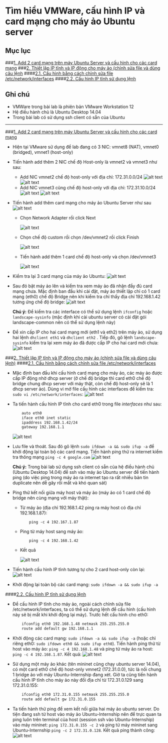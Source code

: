 # Tìm hiểu VMWare, cấu hình IP và card mạng cho máy ảo Ubuntu server

## Mục lục
###[1. Add 2 card mạng trên máy Ubuntu Server và cấu hình cho các card mạng](#)
###[2. Thiết lập IP tĩnh và IP động cho máy ảo (chỉnh sửa file và dùng câu lệnh](#)
####[2.1. Cấu hình bằng cách chỉnh sửa file /etc/network/interfaces](#)
####[2.2. Cấu hình IP tĩnh sử dụng lệnh](#)

## Ghi chú
* VMWare trong bài lab là phiên bản VMware Workstation 12
* Hệ điều hành chủ là Ubuntu Desktop 14.04
* Trong bài lab có sử dụng ssh client có sẵn của Ubuntu

---
###[1. Add 2 card mạng trên máy Ubuntu Server và cấu hình cho các card mạng](#)
- Hiện tại VMware sử dụng để lab đang có 3 NIC:  vmnet8 (NAT), vmnet0 (bridged), vmnet1 (host-only)   
- Tiến hành add thêm 2 NIC chế độ Host-only là vmnet2 và vmnet3 như sau:
	+ Add NIC vmnet2 chế độ host-only với địa chỉ: 172.31.0.0/24
		![alt text](https://drive.google.com/uc?id=0Bw96fRvq9ILPX0VkSjc5WTRtYnM)
		![alt text](https://drive.google.com/uc?id=0Bw96fRvq9ILPWjJYTkh2cC02Q2c)
	+ Add NIC vmnet3 cũng chế độ host-only với địa chỉ: 172.31.10.0/24
		![alt text](https://drive.google.com/uc?id=0Bw96fRvq9ILPYU5meUVtTVJKNkk)
		![alt text](https://drive.google.com/uc?id=0Bw96fRvq9ILPRlRiVUoxSW91am8)

- Tiến hành add thêm card mạng cho máy ảo Ubuntu Server như sau
 		![alt text](https://drive.google.com/uc?id=0Bw96fRvq9ILPeVpRMXU1N3FUdjQ)

 	+ Chọn Network Adapter rồi click Next

 		![alt text](https://drive.google.com/uc?id=0Bw96fRvq9ILPYUJxSkJMWHlwcDQ)

 	+ Chọn chế độ custom rồi chọn /dev/vmnet2 rồi click Finish

 		![alt text](https://drive.google.com/uc?id=0Bw96fRvq9ILPWFhJdlNxeVE5TVU)

 	+ Tiến hành add thêm 1 card chế độ host-only và chọn /dev/vmnet3

 		![alt text](https://drive.google.com/uc?id=0Bw96fRvq9ILPM1J2UzFuSnd4akU)

- Kiểm tra lại 3 card mạng của máy ảo Ubuntu:
		![alt text](https://drive.google.com/uc?id=0Bw96fRvq9ILPNmdnYnY5ZldKdG8)

- Sau đó bật máy ảo lên và kiểm tra xem máy ảo đã nhận đầy đủ card mạng chưa. Mặc định ban đầu khi cài đặt, máy ảo thiết lập chỉ có 1 card mạng (eth0) chế độ Bridge nên khi kiểm tra chỉ thấy địa chỉ 192.168.1.42 tương ứng chế độ bridge:
		![alt text](https://drive.google.com/uc?id=0Bw96fRvq9ILPNDJrd0ZFYjJSbDA)

	**Chú ý:**
	Để kiểm tra các interface có thể sử dụng lệnh `ifconfig` hoặc `landscape-sysinfo` (mặc định khi cài ubuntu server có cài đặt gói landscape-common nên có thể sử dụng lệnh này)
- Để xin cấp IP cho hai card mạng mới (eth1 và eth2) trên máy ảo, sử dụng hai lệnh `dhclient eth1` và `dhclient eth2` . Tiếp đó, gõ lệnh `landscape-sysinfo` kiểm tra lại xem máy ảo đã được cấp IP cho hai card mới chưa: 
		![alt text](https://drive.google.com/uc?id=0Bw96fRvq9ILPQ1ZLRUFUYVVkeEU)

###[2. Thiết lập IP tĩnh và IP động cho máy ảo (chỉnh sửa file và dùng câu lệnh)](#)
####[2.1. Cấu hình bằng cách chỉnh sửa file /etc/network/interfaces](#)
- Mặc định ban đầu khi cấu hình card mạng cho máy ảo, các máy ảo được cấp IP động nhờ dhcp server (ở chế độ bridge thì card eth0 chế độ bridge chung dhcp server với máy thật, còn chế độ host-only sẽ là 1 dhcp server ảo). Dùng vi mở file cấu hình các interfaces để kiểm tra: `sudo vi /etc/network/interfaces`:
		![alt text](https://drive.google.com/uc?id=0Bw96fRvq9ILPOHN5ZjdyZWRCNkE)

- Ta tiến hành cấu hình IP tĩnh cho card eth0 trong file *interfaces* như sau:

	```sh
		auto eth0
		iface eth0 inet static
		ipaddress 192.168.1.42/24
		gateway 192.168.1.1
	```
	![alt text](https://drive.google.com/uc?id=0Bw96fRvq9ILPT1lRdWl4YmFFUUk)

- Lưu file và thoát. Sau đó gõ lệnh `sudo ifdown -a && sudo ifup -a` để khởi động lại toàn bộ các card mạng. Tiến hành ping thử ra internet kiểm tra thông mạng `ping -c 4 google.com`
		![alt text](https://drive.google.com/uc?id=0Bw96fRvq9ILPY0dqTXp0NTVMSEE)

	**Chú ý:**
	Trong bài lab sử dụng ssh client có sẵn của hệ điều hành chủ (Ubuntu Desktop 14.04) để ssh vào máy ảo Ubuntu server để tiến hành ping (do việc ping trong máy ảo ra internet tạo ra rất nhiều bản tin duplicate nên dễ gây rối mắt và khó quan sát)
- Ping thử kết nối giữa máy host và máy ảo (máy ảo có 1 card chế độ bridge nên cùng mạng với máy thật): 
	+ Từ máy ảo (địa chỉ 192.168.1.42 ping ra máy host có địa chỉ 192.168.1.87):
		```
			ping -c 4 192.167.1.87
		```
	+ Ping từ máy host sang máy ảo:
		```
			ping -c 4 192.168.1.42
		```
	+ Kết quả

		![alt text](https://drive.google.com/uc?id=0Bw96fRvq9ILPV2hiclVZN3l6UFE)

- Tiến hành cấu hình IP tĩnh tương tự cho 2 card host-only còn lại:
		![alt text](https://drive.google.com/uc?id=0Bw96fRvq9ILPSE9yUkVRU2Y1akk)

- Khởi động lại toàn bộ các card mạng: `sudo ifdown -a && sudo ifup -a`

####[2.2. Cấu hình IP tĩnh sử dụng lệnh](#)
- Để cấu hình IP tĩnh cho máy ảo, ngoài cách chỉnh sửa file /etc/network/interfaces, ta có thể sử dụng lệnh để cấu hình (cấu hình này sẽ bị mất khi khởi động lại máy). Trước hết cấu hình cho eth0:

	```sh
		ifconfig eth0 192.168.1.48 netmask 255.255.255.0
		route add default gw 192.168.1.1
	```
- Khởi động các card mạng: `sudo ifdown -a && sudo ifup -a` (hoặc chỉ riêng eth0: `sudo ifdown eth0 && sudo ifup eth0`). Tiến hành ping thử từ host vào máy ảo: `ping -c 4 192.168.1.48` và ping từ máy ảo ra host: `ping -c 4 192.168.1.87`. Kết quả:
		![alt text](https://drive.google.com/uc?id=0Bw96fRvq9ILPV2hiclVZN3l6UFE)

- Sử dụng một máy ảo khác (tên mininet cũng chạy ubuntu server 14.04), có một card eth0 chế độ host-only vmnet2 (172.31.0.0), tức là nối chung 1 bridge ảo với máy Ubuntu-Internship đang xét. Giờ ta cũng tiến hành cấu hình IP tĩnh cho máy ảo này đổi địa chỉ từ 172.31.0.129 sang 172.31.0.155:

	```sh
		ifconfig eth0 172.31.0.155 netmask 255.255.255.0
		route add default gw 172.31.0.155
	```

- Ta tiến hành thử ping để xem kết nối giữa hai máy ảo ubuntu server. Do tiện đang ssh từ host vào máy ảo Ubuntu-Internship nên để trực quan ta ping luôn trên terminal của host (session ssh vào Ubuntu-Internship) vào máy mininet: `ping 172.31.0.155 -c 2` và ping từ máy mininet sang Ubuntu-Internship `ping -c 2 172.31.0.128`. Kết quả ping thành công:
		![alt text](https://drive.google.com/uc?id=0Bw96fRvq9ILPc0dzQl9PZ0M0ZEU)
	



